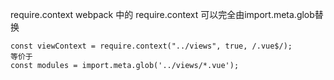 
require.context
webpack 中的 require.context 可以完全由import.meta.glob替换

```
const viewContext = require.context("../views", true, /.vue$/);
等价于
const modules = import.meta.glob('../views/*.vue');

```
